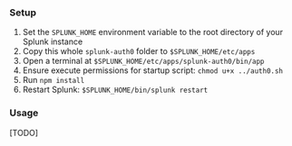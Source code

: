 ### Setup

1. Set the `SPLUNK_HOME` environment variable to the root directory of your Splunk instance
2. Copy this whole `splunk-auth0` folder to `$SPLUNK_HOME/etc/apps`
3. Open a terminal at `$SPLUNK_HOME/etc/apps/splunk-auth0/bin/app`
4. Ensure execute permissions for startup script: `chmod u+x ../auth0.sh`
4. Run `npm install`
5. Restart Splunk: `$SPLUNK_HOME/bin/splunk restart`

### Usage
[TODO]
